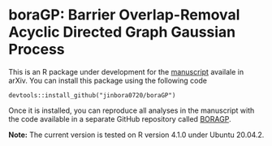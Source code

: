 # boraGP: Barrier Overlap-Removal Acyclic Directed Graph Gaussian Process 

This is an R package under development for the [manuscript](link) availale in arXiv. 
You can install this package using the following code 
```
devtools::install_github("jinbora0720/boraGP")
```

Once it is installed, you can reproduce all analyses in the manuscript with the code available in a separate GitHub repository called 
[BORAGP](https://github.com/jinbora0720/BORAGP). 

**Note:** The current version is tested on R version 4.1.0 under Ubuntu 20.04.2.
